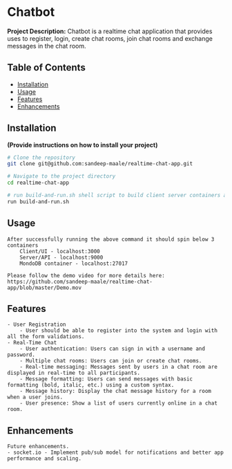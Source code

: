 # Chatbot

**Project Description:** Chatbot is a realtime chat application that provides uses to register, login, create chat rooms, join chat rooms and exchange messages in the chat room.

## Table of Contents

- [Installation](#installation)
- [Usage](#usage)
- [Features](#features)
- [Enhancements](#enhancements)

## Installation

**(Provide instructions on how to install your project)**

```bash
# Clone the repository
git clone git@github.com:sandeep-maale/realtime-chat-app.git

# Navigate to the project directory
cd realtime-chat-app

# run build-and-run.sh shell script to build client server containers and run those along with mongoDB container.
run build-and-run.sh

```

## Usage
```
After successfully running the above command it should spin below 3 containers 
    Client/UI - localhost:3000
    Server/API - localhost:9000
    MondoDB container - localhost:27017

Please follow the demo video for more details here: https://github.com/sandeep-maale/realtime-chat-app/blob/master/Demo.mov
```


## Features
```
- User Registration
    - User should be able to register into the system and login with all the form validations.
- Real-Time Chat
    - User authentication: Users can sign in with a username and password.
    - Multiple chat rooms: Users can join or create chat rooms.
    - Real-time messaging: Messages sent by users in a chat room are displayed in real-time to all participants.
    - Message formatting: Users can send messages with basic formatting (bold, italic, etc.) using a custom syntax.
    - Message history: Display the chat message history for a room when a user joins.
    - User presence: Show a list of users currently online in a chat room.
```

## Enhancements
``` 
Future enhancements.
- socket.io - Implement pub/sub model for notifications and better app performance and scaling.
```